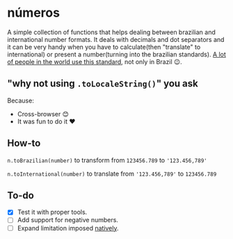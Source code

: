 # números

A simple collection of functions that helps dealing between brazilian and international number formats. It deals with decimals and dot separators and it can be very handy when you have to calculate(then "translate" to international) or present a number(turning into the brazilian standards). [A lot of people in the world use this standard](https://en.wikipedia.org/wiki/Decimal_mark#Countries_using_Arabic_numerals_with_decimal_comma "List of countries"), not only in Brazil 😉.

## "why not using `.toLocaleString()`" you ask
Because:
- Cross-browser 😊
- It was fun to do it ❤️️

## How-to
`n.toBrazilian(number)` to transform from `123456.789` to `'123.456,789'`

`n.toInternational(number)` to translate from `'123.456,789'` to `123456.789`

## To-do
- [x] Test it with proper tools.
- [ ] Add support for negative numbers.
- [ ] Expand limitation imposed [natively](http://ecma262-5.com/ELS5_HTML.htm#Section_8.5).
